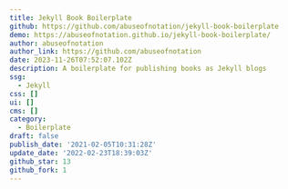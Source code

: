 ```yaml
---
title: Jekyll Book Boilerplate
github: https://github.com/abuseofnotation/jekyll-book-boilerplate
demo: https://abuseofnotation.github.io/jekyll-book-boilerplate/
author: abuseofnotation
author_link: https://github.com/abuseofnotation
date: 2023-11-26T07:52:07.102Z
description: A boilerplate for publishing books as Jekyll blogs
ssg:
  - Jekyll
css: []
ui: []
cms: []
category:
  - Boilerplate
draft: false
publish_date: '2021-02-05T10:31:28Z'
update_date: '2022-02-23T18:39:03Z'
github_star: 13
github_fork: 1
---
```

